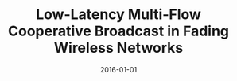 ---
title: "Low-Latency Multi-Flow Cooperative Broadcast in Fading Wireless Networks"
collection: publications
permalink: /publication/2016-01-01-Low-Latency-Multi-Flow-Cooperative-Broadcast-in-Fading-Wireless-Networks
pubtype: journal
date: 2016-01-01
venue: 'IEEE Transactions on Computers'
authors:  Chenxi Qiu,  Haiying Shen,  Lei Yu,  Sohraab Soltani
citation: ' Chenxi Qiu,  Haiying Shen,  Lei Yu,  Sohraab Soltani, &quot;Low-Latency Multi-Flow Cooperative Broadcast in Fading Wireless Networks.&quot; IEEE Transactions on Computers, 2016.'
---